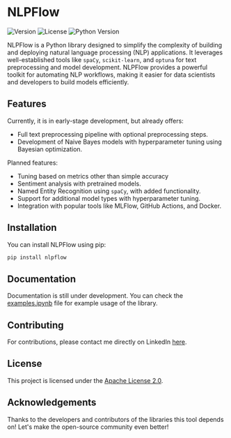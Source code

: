 # NLPFlow

![Version](https://img.shields.io/badge/version-0.0.2-brightgreen) 
![License](https://img.shields.io/badge/license-Apache%202.0-blue)
![Python Version](https://img.shields.io/badge/python-3.7%2B-blue)

NLPFlow is a Python library designed to simplify the complexity of building and deploying natural language processing (NLP) applications. It leverages well-established tools like `spaCy`, `scikit-learn`, and `optuna` for text preprocessing and model development. NLPFlow provides a powerful toolkit for automating NLP workflows, making it easier for data scientists and developers to build models efficiently.

## Features

Currently, it is in early-stage development, but already offers:

- Full text preprocessing pipeline with optional preprocessing steps.
- Development of Naive Bayes models with hyperparameter tuning using Bayesian optimization.

Planned features:

- Tuning based on metrics other than simple accuracy
- Sentiment analysis with pretrained models.
- Named Entity Recognition using `spaCy`, with added functionality.
- Support for additional model types with hyperparameter tuning.
- Integration with popular tools like MLFlow, GitHub Actions, and Docker.

## Installation

You can install NLPFlow using pip:

```bash
pip install nlpflow
```

## Documentation
Documentation is still under development. You can check the [examples.ipynb](https://github.com/GiannopoulosK/NLPFlow/blob/main/examples.ipynb) file for example usage of the library.

## Contributing
For contributions, please contact me directly on LinkedIn [here](https://www.linkedin.com/in/kongiannopoulos/).

## License
This project is licensed under the [Apache License 2.0](https://github.com/GiannopoulosK/NLPFlow/blob/main/LICENSE).

## Acknowledgements
Thanks to the developers and contributors of the libraries this tool depends on! Let's make the open-source community even better!